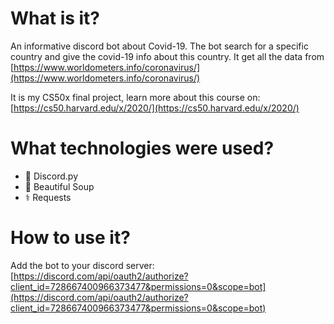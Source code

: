 # What is it?
An informative discord bot about Covid-19. The bot search for a specific country and give the covid-19 info about this country. It get all the data from [https://www.worldometers.info/coronavirus/](https://www.worldometers.info/coronavirus/)

It is my CS50x final project, learn more about this course on: [https://cs50.harvard.edu/x/2020/](https://cs50.harvard.edu/x/2020/)
# What technologies were used?
- 🐍 Discord.py
- 🍲 Beautiful Soup
- ⚕️ Requests
# How to use it?
Add the bot to your discord server: [https://discord.com/api/oauth2/authorize?client_id=728667400966373477&permissions=0&scope=bot](https://discord.com/api/oauth2/authorize?client_id=728667400966373477&permissions=0&scope=bot)
 
